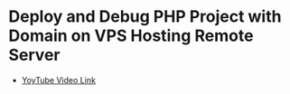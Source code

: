 # Deploy and Debug PHP Project with Domain on VPS Hosting Remote Server

- [YoyTube Video Link](https://youtu.be/uT5PaBDg1DY?si=rHWEK07ZqoHPGGuw)